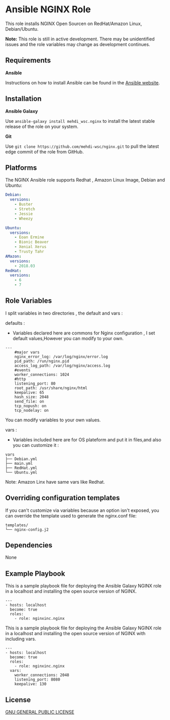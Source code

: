 Ansible NGINX Role
===================

This role installs NGINX Open Sourcen on RedHat/Amazon Linux, Debian/Ubuntu.

**Note:** This role is still in active development. There may be unidentified issues and the role variables may change as development continues.

Requirements
------------

**Ansible**

Instructions on how to install Ansible can be found in the [Ansible website](https://docs.ansible.com/ansible/latest/installation_guide/intro_installation.html).


Installation
------------

**Ansible Galaxy**

Use `ansible-galaxy install mehdi_wsc.nginx` to install the latest stable release of the role on your system.

**Git**

Use `git clone https://github.com/mehdi-wsc/nginx.git` to pull the latest edge commit of the role from GitHub.

Platforms
---------

The NGINX Ansible role supports Redhat , Amazon Linux Image, Debian and Ubuntu:

```yaml
Debian:
  versions:
    - Buster
    - Stretch
    - Jessie
    - Wheezy

Ubuntu:
  versions:
    - Eoan Ermine
    - Bionic Beaver
    - Xenial Xerus
    - Trusty Tahr
AMazon:
  versions:
    - 2018.03
RedHat:
  versions:
    - 6
    - 7
```

Role Variables
--------------

I split variables in two directories , the default  and vars :

defaults :
- Variables declared here are commons for Nginx configuration , I set default values,However you can modify to your own.
```
---
    #major vars
    nginx_error_log: /var/log/nginx/error.log
    pid_path: /run/nginx.pid
    access_log_path: /var/log/nginx/access.log
    #events
    worker_connections: 1024
    #http
    listening_port: 80
    root_path: /usr/share/nginx/html
    keepalive: 65
    hash_size: 2048
    send_file: on
    tcp_nopush: on
    tcp_nodelay: on
```
You can modify variables to your own values.

vars :
- Variables included here are for OS plateform and put it in files,and also you can customize it :
```
vars
├── Debian.yml
├── main.yml
├── RedHat.yml
└── Ubuntu.yml
```
Note: Amazon Linx have same vars like Redhat.

Overriding configuration templates
----------------------------------
If you can't customize via variables because an option isn't exposed, you can override the template used to generate the nginx.conf file:
```
templates/
└── nginx-config.j2
```

Dependencies
------------

None

Example Playbook
----------------
This is a sample playbook file for deploying the Ansible Galaxy NGINX role in a localhost and installing the open source version of NGINX.
```
---
- hosts: localhost
  become: true
  roles:
    - role: nginxinc.nginx
```
This is a sample playbook file for deploying the Ansible Galaxy NGINX role in a localhost and installing the open source version of NGINX with including vars.
```
---
- hosts: localhost
  become: true
  roles:
    - role: nginxinc.nginx
  vars:
    worker_connections: 2048
    listening_port: 8080
    keepalive: 130
```
License
-------
[GNU GENERAL PUBLIC LICENSE](https://github.com/mehdi-wsc/nginx/blob/master/LICENSE)